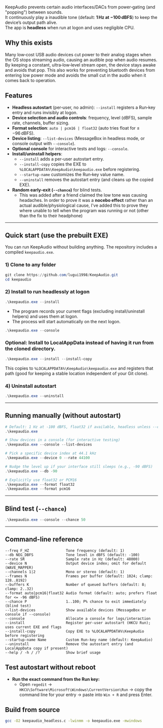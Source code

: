 KeepAudio prevents certain audio interfaces/DACs from power‑gating (and "popping") between sounds.  
It continuously play a inaudible tone (default: **1 Hz at −100 dBFS**) to keep the device’s output path alive.  
The app is **headless** when run at logon and uses negligible CPU.

## Why this exists

Many low‑cost USB audio devices cut power to their analog stages when the OS stops streaming audio, causing an audible pop when audio resumes. By keeping a constant, ultra‑low‑level stream open, the device stays awake and avoids that pop.
This also works for preventing bluetooth devices from entering low power mode and avoids the small cut in the audio when it comes back to operation.

## Features

- **Headless autostart** (per‑user, no admin): `--install` registers a Run‑key entry and runs invisibly at logon.
- **Device selection and audio controls**: frequency, level (dBFS), sample rate, channels, buffer sizing.
- **Format selection**: `auto | pcm16 | float32` (auto tries float for ≤ −96 dBFS).
- **Device listing**: `--list-devices` (MessageBox in headless mode, or console output with `--console`).
- **Optional console** for interactive tests and logs: `--console`.
- **Install/uninstall helpers**:
  - `--install` adds a per-user autostart entry.
  - `--install-copy` copies the EXE to `%LOCALAPPDATA%\KeepAudio\keepaudio.exe` before registering.
  - `--startup-name` customizes the Run‑key value name.
  - `--uninstall` removes the autostart entry (and cleans up the copied EXE).
- **Random early‑exit (`--chance`)** for blind tests.  
    - This was added after a friend claimed the low tone was causing headaches. In order to prove it was a **nocebo effect** rather than an actual audible/physiological cause, I've added this to prove they where unable to tell when the program was running or not (other than the fix to their headphone)

---

## Quick start (use the prebuilt EXE)

You can run KeepAudio without building anything. The repository includes a compiled `keepaudio.exe`.

### 1) Clone to any folder

```powershell
git clone https://github.com/lugui1998/KeepAudio.git
cd keepaudio
```

### 2) Install to run headlessly at logon

```powershell
.\keepaudio.exe --install
```
- The program records your current flags (excluding install/uninstall helpers) and uses them at logon.
- The process will start automatically on the next logon.  

```powershell
.\keepaudio.exe --console
```

### Optional: Install to LocalAppData instead of having it run from the cloned directory.

```powershell
.\keepaudio.exe --install --install-copy
```

This copies to `%LOCALAPPDATA%\KeepAudio\keepaudio.exe` and registers that path (good for keeping a stable location independent of your Git clone).

### 4) Uninstall autostart

```powershell
.\keepaudio.exe --uninstall
```

---

## Running manually (without autostart)

```powershell
# Default: 1 Hz at -100 dBFS, float32 if available, headless unless --console is passed
.\keepaudio.exe

# Show devices in a console (for interactive testing)
.\keepaudio.exe --console --list-devices

# Pick a specific device index at 44.1 kHz
.\keepaudio.exe --device 0 --rate 44100

# Nudge the level up if your interface still sleeps (e.g., -90 dBFS)
.\keepaudio.exe --db -90

# Explicitly use float32 or PCM16
.\keepaudio.exe --format float32
.\keepaudio.exe --format pcm16
```

---

## Blind test (`--chance`)

```powershell
.\keepaudio.exe --console --chance 50
```

---

## Command-line reference

```
--freq F_HZ                 Tone frequency (default: 1)
--db NEG_DBFS               Tone level in dBFS (default: -100)
--rate SR                   Sample rate in Hz (default: 48000)
--device N                  Output device index; omit for default (WAVE_MAPPER)
--channels 1|2              Mono or stereo (default: 1)
--frames N                  Frames per buffer (default: 1024; clamp: 128..8192)
--buffers K                 Number of queued buffers (default: 8; clamp: 2..32)
--format auto|pcm16|float32 Audio format (default: auto; prefers float for <= -96 dBFS)
--chance P                  1..100; P% chance to exit immediately (blind test)
--list-devices              Show available devices (MessageBox or console if --console)
--console                   Allocate a console for logs/interaction
--install                   Register per-user autostart (HKCU Run); uses current EXE and flags
--install-copy              Copy EXE to %LOCALAPPDATA%\KeepAudio before registering
--startup-name Name         Custom Run-key name (default: KeepAudio)
--uninstall                 Remove the autostart entry (and LocalAppData copy if present)
--help / -h / /?            Show brief usage
```

## Test autostart without reboot

- **Run the exact command from the Run key:**
  - Open `regedit` → `HKCU\Software\Microsoft\Windows\CurrentVersion\Run` → copy the command line for your entry → paste into `Win + R` and press Enter.

## Build from source

```bash
gcc -O2 keepaudio_headless.c -lwinmm -o keepaudio.exe -mwindows
```